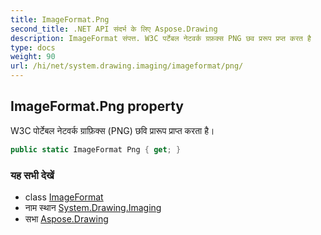 ```yaml
---
title: ImageFormat.Png
second_title: .NET API संदर्भ के लिए Aspose.Drawing
description: ImageFormat संपत्त. W3C पर्टेबल नेटवर्क ग्रफ़क्स PNG छव प्ररूप प्रप्त करत है
type: docs
weight: 90
url: /hi/net/system.drawing.imaging/imageformat/png/
---
```

## ImageFormat.Png property

W3C पोर्टेबल नेटवर्क ग्राफ़िक्स (PNG) छवि प्रारूप प्राप्त करता है।

```csharp
public static ImageFormat Png { get; }
```

### यह सभी देखें

* class [ImageFormat](../)
* नाम स्थान [System.Drawing.Imaging](../../imageformat/)
* सभा [Aspose.Drawing](../../../)


